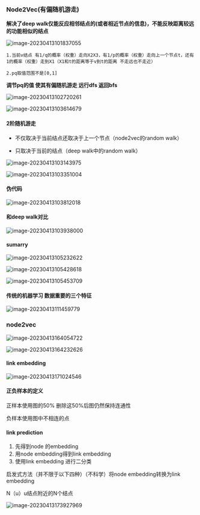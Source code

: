 ### Node2Vec(有偏随机游走)

**解决了deep walk仅能反应相邻结点的(或者相近节点的信息)，不能反映距离较远的功能相似的结点**

![image-20230413101837055](../../assets/7子豪node2vec论文/image-20230413101837055.png)

``1.当前v结点 有1/q的概率（权重）走向X2X3，有1/p的概率（权重）走向上一个节点t，还有1的概率（权重）走到X1（X1和t的距离等于v到t的距离 不走远也不走近）``

``2.pq取值范围不是[0,1]``



**调节pq的值 使其有偏随机游走 远行dfs  返回bfs** 

![image-20230413102720261](../../assets/7子豪node2vec论文/image-20230413102720261.png)

![image-20230413103614679](../../assets/7子豪node2vec论文/image-20230413103614679.png)

#### 2阶随机游走

- 不仅取决于当前结点还取决于上一个节点（node2vec的random walk）

- 只取决于当前的结点（deep walk中的random walk）

![image-20230413103143975](../../assets/7子豪node2vec论文/image-20230413103143975.png)

![image-20230413103351004](../../assets/7子豪node2vec论文/image-20230413103351004.png)

#### 伪代码

![image-20230413103812018](../../assets/7子豪node2vec论文/image-20230413103812018.png)

#### 和deep walk对比

![image-20230413103938000](../../assets/7子豪node2vec论文/image-20230413103938000.png)

#### sumarry

![image-20230413105232622](../../assets/7子豪node2vec论文/image-20230413105232622.png)

![image-20230413105428618](../../assets/7子豪node2vec论文/image-20230413105428618.png)

![image-20230413105453709](../../assets/7子豪node2vec论文/image-20230413105453709.png)

#### 传统的机器学习 数据重要的三个特征

![image-20230413111459779](../../assets/7子豪node2vec论文/image-20230413111459779.png)

### node2vec

![image-20230413164054722](../../assets/7子豪node2vec论文/image-20230413164054722.png)

![image-20230413164232626](../../assets/7子豪node2vec论文/image-20230413164232626.png)

#### link embedding

![image-20230413171024546](../../assets/7子豪node2vec论文/image-20230413171024546.png)

#### 正负样本的定义

正样本使用图的50% 删除这50%后图仍然保持连通性

负样本使用图中不相连的点

#### link prediction

1. 先得到node 的embedding
2. 用node embedding得到link embedding
3. 使用link embedding 进行二分类

启发式方法（并不限于以下四种）（不科学）将node embedding转换为link embedding

N（u）u结点附近的N个结点

![image-20230413173927969](../../assets/7子豪node2vec论文/image-20230413173927969.png)
